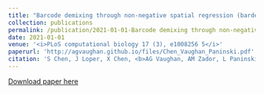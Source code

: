 ```yaml
---
title: "Barcode demixing through non-negative spatial regression (bardensr) (2021)"
collection: publications
permalink: /publication/2021-01-01-Barcode demixing through non-negative spatial regression (bardensr)
date: 2021-01-01
venue: '<i>PLoS computational biology 17 (3), e1008256 5</i>'
paperurl: 'http://agvaughan.github.io/files/Chen_Vaughan_Paninski.pdf'
citation: 'S Chen, J Loper, X Chen, <b>AG Vaughan, AM Zador, L Paninski</b>'
---
```

[Download paper here](http://agvaughan.github.io/files/Chen_Vaughan_Paninski.pdf)

